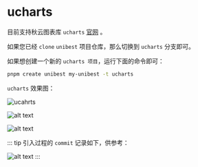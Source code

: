# ucharts

目前支持秋云图表库 `ucharts` [官网](https://www.ucharts.cn/v2/#/) 。

如果您已经 `clone` `unibest` 项目仓库，那么切换到 `ucharts` 分支即可。

如果想创建一个新的 `ucharts 项目`，运行下面的命令即可：

```sh
pnpm create unibest my-unibest -t ucharts
```

`ucharts` 效果图：

![ucahrts](./screenshots/ucharts2.gif)

![alt text](image-15.png)

![alt text](image-16.png)

::: tip
引入过程的 `commit` 记录如下，供参考：

![alt text](image-17.png)
:::
